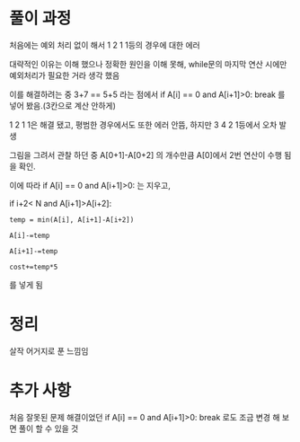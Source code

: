 # 풀이  과정

처음에는 예외 처리 없이 해서 1 2 1 1등의 경우에 대한 에러

대략적인 이유는 이해 했으나 정확한 원인을 이해 못해, while문의 마지막 연산 시에만 예외처리가 필요한 거라 생각 했음 

이를 해결하려는 중 3+7 == 5+5 라는 점에서 if A[i] == 0 and A[i+1]>0: break 를 넣어 봤음.(3칸으로 계산 안하게)

1 2 1 1은 해결 됐고, 평범한 경우에서도 또한 에러 안뜸, 하지만 3 4 2 1등에서 오차 발생

그림을 그려서 관찰 하던 중 A[0+1]-A[0+2] 의 개수만큼 A[0]에서 2번 연산이 수행 됨을 확인.

이에 따라 if A[i] == 0 and A[i+1]>0: 는 지우고,

  if i+2< N and A[i+1]>A[i+2]:
    
    temp = min(A[i], A[i+1]-A[i+2])
    
    A[i]-=temp
    
    A[i+1]-=temp
    
    cost+=temp*5
    
를 넣게 됨

# 정리

살작 어거지로 푼 느낌임

# 추가 사항

처음 잘못된 문제 해결이었던 if A[i] == 0 and A[i+1]>0: break 로도 조금 변경 해 보면 풀이 할 수 있을 것 
